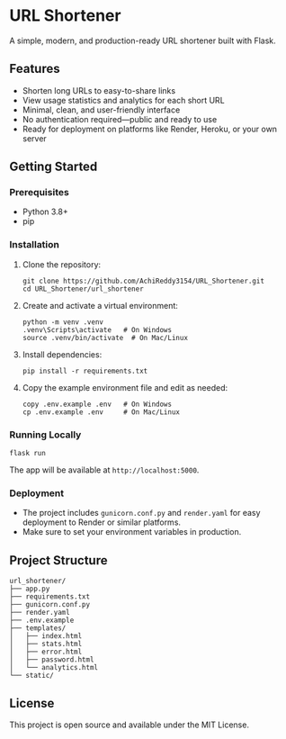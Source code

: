 # URL Shortener

A simple, modern, and production-ready URL shortener built with Flask.

## Features

- Shorten long URLs to easy-to-share links
- View usage statistics and analytics for each short URL
- Minimal, clean, and user-friendly interface
- No authentication required—public and ready to use
- Ready for deployment on platforms like Render, Heroku, or your own server

## Getting Started

### Prerequisites

- Python 3.8+
- pip

### Installation

1. Clone the repository:
   ```
   git clone https://github.com/AchiReddy3154/URL_Shortener.git
   cd URL_Shortener/url_shortener
   ```

2. Create and activate a virtual environment:
   ```
   python -m venv .venv
   .venv\Scripts\activate   # On Windows
   source .venv/bin/activate  # On Mac/Linux
   ```

3. Install dependencies:
   ```
   pip install -r requirements.txt
   ```

4. Copy the example environment file and edit as needed:
   ```
   copy .env.example .env   # On Windows
   cp .env.example .env     # On Mac/Linux
   ```

### Running Locally

```
flask run
```

The app will be available at `http://localhost:5000`.

### Deployment

- The project includes `gunicorn.conf.py` and `render.yaml` for easy deployment to Render or similar platforms.
- Make sure to set your environment variables in production.

## Project Structure

```
url_shortener/
├── app.py
├── requirements.txt
├── gunicorn.conf.py
├── render.yaml
├── .env.example
├── templates/
│   ├── index.html
│   ├── stats.html
│   ├── error.html
│   ├── password.html
│   └── analytics.html
└── static/
```

## License

This project is open source and available under the MIT License.
